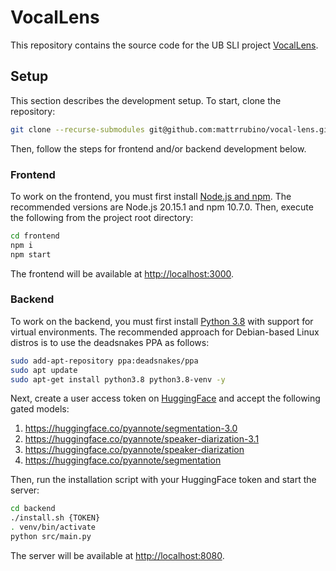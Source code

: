 # VocalLens

This repository contains the source code for the UB SLI project [VocalLens](https://vocallens.vercel.app).

## Setup

This section describes the development setup. To start, clone the repository:

```bash
git clone --recurse-submodules git@github.com:mattrrubino/vocal-lens.git
```

Then, follow the steps for frontend and/or backend development below.

### Frontend

To work on the frontend, you must first install [Node.js and npm](https://nodejs.org/en). The recommended versions are Node.js 20.15.1 and npm 10.7.0.
Then, execute the following from the project root directory:

```bash
cd frontend
npm i
npm start
```

The frontend will be available at <http://localhost:3000>.

### Backend

To work on the backend, you must first install [Python 3.8](https://www.python.org/downloads/release/python-3819) with support for virtual environments.
The recommended approach for Debian-based Linux distros is to use the deadsnakes PPA as follows:

```bash
sudo add-apt-repository ppa:deadsnakes/ppa
sudo apt update
sudo apt-get install python3.8 python3.8-venv -y
```

Next, create a user access token on [HuggingFace](https://huggingface.co/settings/tokens) and accept the following gated models:
1. <https://huggingface.co/pyannote/segmentation-3.0>
2. <https://huggingface.co/pyannote/speaker-diarization-3.1>
3. <https://huggingface.co/pyannote/speaker-diarization>
4. <https://huggingface.co/pyannote/segmentation>

Then, run the installation script with your HuggingFace token and start the server:

```bash
cd backend
./install.sh {TOKEN}
. venv/bin/activate
python src/main.py
```

The server will be available at <http://localhost:8080>.

